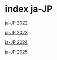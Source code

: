 # index ja-JP

<a href="./2022">ja-JP 2022</a>

<a href="./2023">ja-JP 2023</a>

<a href="./2024">ja-JP 2024</a>

<a href="./2025">ja-JP 2025</a>
